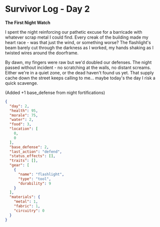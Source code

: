 # Survivor Log - Day 2

**The First Night Watch**  

I spent the night reinforcing our pathetic excuse for a barricade with whatever scrap metal I could find. Every creak of the building made my heart race - was that just the wind, or something worse? The flashlight's beam barely cut through the darkness as I worked, my hands shaking as I twisted wires around the doorframe.  

By dawn, my fingers were raw but we'd doubled our defenses. The night passed without incident - no scratching at the walls, no distant screams. Either we're in a quiet zone, or the dead haven't found us yet. That supply cache down the street keeps calling to me... maybe today's the day I risk a quick scavenge.  

(Added +1 base_defense from night fortifications)  

```json
{
  "day": 2,
  "health": 95,
  "morale": 75,
  "water": 2,
  "food": 3,
  "location": [
    0,
    0
  ],
  "base_defense": 2,
  "last_action": "defend",
  "status_effects": [],
  "traits": [],
  "gear": [
    {
      "name": "flashlight",
      "type": "tool",
      "durability": 9
    }
  ],
  "materials": {
    "metal": 1,
    "fabric": 1,
    "circuitry": 0
  }
}
```